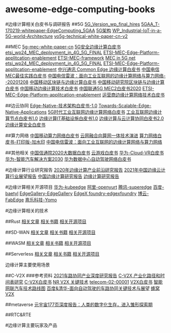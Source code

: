 # awesome-edge-computing-books

#边缘计算相关白皮书与调研报告
##5G
[5G_Version_wp_final_hires](https://12factor.net/)
[5GAA_T-170219-whitepaper-EdgeComputing_5GAA](https://12factor.net/)
[5G架构](https://12factor.net/)
[WP_Industrial-IoT-in-a-5G-world-Architecture](https://12factor.net/)
[vo5g-technical-white-paper-cn-v2](https://12factor.net/)

##MEC
[5g-mec-white-paper-cn](https://12factor.net/)
[5G安全边缘计算白皮书](https://12factor.net/)
[etsi_wp24_MEC_deployment_in_4G_5G_FINAL](https://12factor.net/)
[ETSI-MEC-Edge-Platform-applitcation-enablement](https://12factor.net/)
[ETSI-MEC-framework](https://12factor.net/)
[MEC in 5G net](https://12factor.net/)
[etsi_wp24_MEC_deployment_in_4G_5G_FINAL](https://12factor.net/)
[ETSI-MEC-Edge-Platform-applitcation-enablement](https://12factor.net/)
[中兴通讯 Common Edge 边缘计算白皮书](https://12factor.net/)
[中国电信MEC最佳实践白皮书](https://12factor.net/)
[中国电信雷波：面向工业互联网的边缘计算网络与算力网络--20201208](https://12factor.net/)
[中国移动区块链与边缘计算白皮书](https://12factor.net/)
[中国移动研究院区块链与边缘计算白皮书](https://12factor.net/)
[中国移动边缘计算技术白皮书](https://12factor.net/)
[中国联通5G MEC2白皮书2020](https://12factor.net/)
[ETSI-MEC-Edge-Platform-applitcation-enablement](https://12factor.net/)
[运营商边缘计算网络技术白皮书](https://12factor.net/)

##边云协同
[Edge-Native-技术架构白皮书-1.0](https://12factor.net/)
[Towards-Scalable-Edge-Native-Applications](https://12factor.net/)
[5G时代工业互联网边缘计算网络白皮书](https://12factor.net/)
[工业互联网边缘计算节点白皮书1.0](https://12factor.net/)
[边缘计算IT基础设施白皮书1.0](https://12factor.net/)
[边缘计算与云计算协同白皮书2.0](https://12factor.net/)
[边缘计算安全白皮书](https://12factor.net/)

##算力网络
[中国移动算力网络白皮书](https://12factor.net/)
[云网融合向算网一体技术演进](https://12factor.net/)
[算力网络白皮书-打印版-加水印](https://12factor.net/)
[中国电信雷波：面向工业互联网的边缘计算网络与算力网络](https://12factor.net/)

##其他相关
[中国信通院2020大数据白皮书](https://12factor.net/)
[云游戏白皮书](https://12factor.net/)
[华为-Cloud-VR白皮书](https://12factor.net/)
[华为-智能汽车解决方案2030](https://12factor.net/)
[华为数据中心自动驾驶网络白皮书](https://12factor.net/)

#边缘计算行业研究报告
[2020年边缘计算产业前沿研究报告](https://12factor.net/)
[2021年中国边缘云计算行业展望报告](https://12factor.net/)
[中国边缘计算研究报告](https://12factor.net/)
[边缘计算研究报告](https://12factor.net/)

#边缘计算相关开源项目
[华为-kubeedge](https://github.com/kubeedge/kubeedge)
[阿里-openyurt](https://github.com/openyurtio/openyurt/)
[腾讯-superedge](https://github.com/superedge/superedge)
[百度-baetyl](https://github.com/baetyl)
[EdgeGallery-EdgeGallery](https://github.com/EdgeGallery)
[EdgeX foundry-edgexfoundry](https://github.com/edgexfoundry)
[博云-FabEdge](https://github.com/EdgeGallery)
[熹乐科技-Yomo](https://github.com/yomorun/yomo)

#边缘计算相关的技术

##Rust
[相关文章](content/edge-computing-relative-technology/rust/articles/rust-article.md)
[相关书籍](content/edge-computing-relative-technology/rust/articles/rust-book.md)
[相关开源项目](content/edge-computing-relative-technology/rust/articles/rust-osp.md)

##SD-WAN
[相关文章](content/edge-computing-relative-technology/sdrtn/articles/sdrtn-article.md)
[相关书籍](content/edge-computing-relative-technology/sdrtn/articles/sdrtn-book.md)
[相关开源项目](content/edge-computing-relative-technology/sdrtn/articles/sdrtn-book.md)

##WASM
[相关文章](content/edge-computing-relative-technology/wasm/articles/wasm-article.md)
[相关书籍](content/edge-computing-relative-technology/wasm/articles/wasm-book.md)
[相关开源项目](content/edge-computing-relative-technology/wasm/articles/wasm-book.md)

##Serverless
[相关文章](content/edge-computing-relative-technology/serverless/articles/serverless-article.md)
[相关书籍](content/edge-computing-relative-technology/serverless/articles/serverless-book.md)
[相关开源项目](content/edge-computing-relative-technology/serverless/articles/serverless-book.md)

边缘计算主要使用场景

##C-V2X
###参考资料
[2021车路协同产业深度研究报告](https://12factor.net/)
[C-V2X 产业化路径和时间表研究](https://12factor.net/)
[C-V2X白皮书](https://12factor.net/)
[NR V2X 关键技术](https://12factor.net/)
[telecom-02-00001](https://12factor.net/)
[V2X白皮书](https://12factor.net/)
[智能网联汽车技术路线图](https://12factor.net/)
[百度&清华-面向自动驾驶的车路协同关键技术与展望](https://12factor.net/)
[蜂窝V2X](https://12factor.net/)

##metaverse
[元宇宙177页深度报告：人类的数字化生存，进入雏形探索期](https://12factor.net/)

##RTC&RTE

#边缘计算主要玩家及产品
